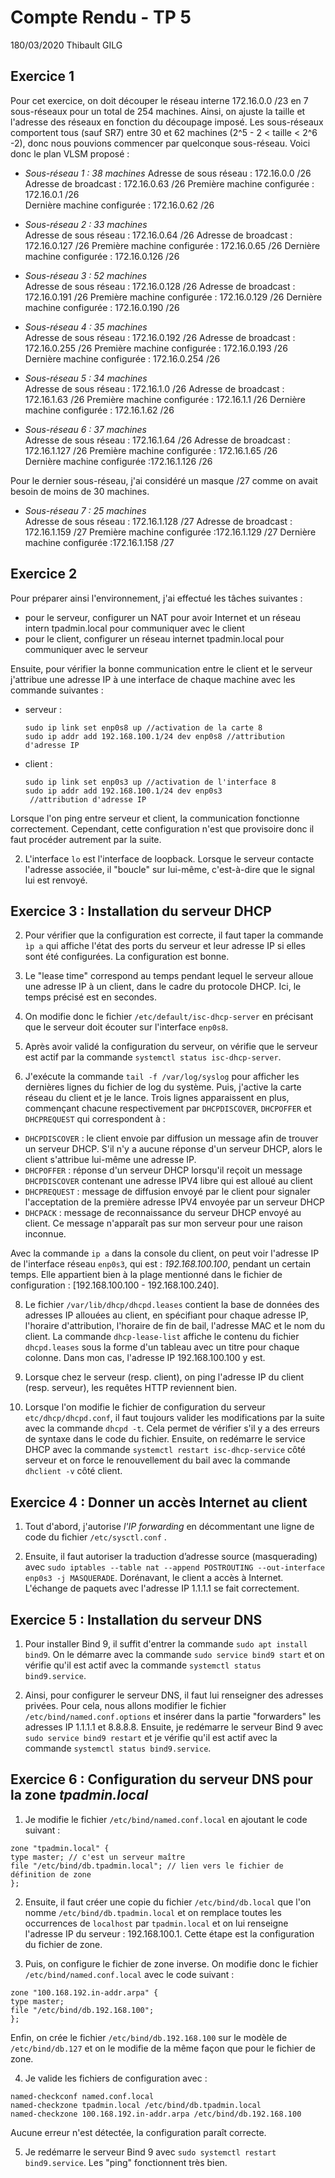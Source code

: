 ﻿# Compte Rendu  - TP 5

180/03/2020
Thibault GILG

## Exercice 1

Pour cet exercice, on doit découper le réseau interne 172.16.0.0 /23 en 7 sous-réseaux pour un total de 254 machines. Ainsi, on ajuste la taille et l'adresse des réseaux en fonction du découpage imposé. Les sous-réseaux comportent tous (sauf SR7) entre 30 et 62 machines (2^5 - 2 < taille < 2^6 -2), donc nous pouvions commencer par quelconque sous-réseau. Voici donc le plan VLSM proposé :

-   _Sous-réseau 1 : 38 machines_
    Adresse de sous réseau : 172.16.0.0 /26
    Adresse de broadcast : 172.16.0.63 /26
    Première machine configurée : 172.16.0.1 /26  
    Dernière machine configurée : 172.16.0.62 /26
    
-   _Sous-réseau 2 : 33 machines_  
    Adresse de sous réseau : 172.16.0.64 /26
    Adresse de broadcast : 172.16.0.127 /26
    Première machine configurée : 172.16.0.65 /26
    Dernière machine configurée : 172.16.0.126 /26
    
-   _Sous-réseau 3 : 52 machines_  
    Adresse de sous réseau : 172.16.0.128 /26
    Adresse de broadcast : 172.16.0.191 /26
    Première machine configurée : 172.16.0.129 /26 
    Dernière machine configurée : 172.16.0.190 /26
    
-   _Sous-réseau 4 : 35 machines_  
    Adresse de sous réseau : 172.16.0.192 /26
    Adresse de broadcast : 172.16.0.255 /26
    Première machine configurée : 172.16.0.193 /26 
    Dernière machine configurée : 172.16.0.254 /26
    
-   _Sous-réseau 5 : 34 machines_  
    Adresse de sous réseau : 172.16.1.0 /26
    Adresse de broadcast : 172.16.1.63 /26
    Première machine configurée : 172.16.1.1 /26 
    Dernière machine configurée : 172.16.1.62 /26
    
-   _Sous-réseau 6 : 37 machines_  
    Adresse de sous réseau : 172.16.1.64 /26
    Adresse de broadcast : 172.16.1.127 /26
    Première machine configurée : 172.16.1.65 /26  
    Dernière machine configurée :172.16.1.126 /26

Pour le dernier sous-réseau, j'ai considéré un masque /27 comme on avait besoin de moins de 30 machines.
  
-   _Sous-réseau 7 : 25 machines_  
    Adresse de sous réseau : 172.16.1.128 /27 
    Adresse de broadcast : 172.16.1.159 /27
    Première machine configurée :172.16.1.129 /27 
    Dernière machine configurée :172.16.1.158 /27

## Exercice 2

Pour préparer ainsi l'environnement, j'ai effectué les tâches suivantes :
* pour le serveur, configurer un NAT pour avoir Internet et un réseau intern tpadmin.local pour communiquer avec le client
* pour le client, configurer un réseau internet tpadmin.local pour communiquer avec le serveur

Ensuite, pour vérifier la bonne communication entre le client et le serveur j'attribue une adresse IP à une interface de chaque machine avec les commande suivantes :

* serveur :
	```
	sudo ip link set enp0s8 up //activation de la carte 8
	sudo ip addr add 192.168.100.1/24 dev enp0s8 //attribution d'adresse IP
	```
* client :
	```
	sudo ip link set enp0s3 up //activation de l'interface 8
	sudo ip addr add 192.168.100.1/24 dev enp0s3
	 //attribution d'adresse IP
	```	
Lorsque l'on ping entre serveur et client, la communication fonctionne correctement. Cependant, cette configuration n'est que provisoire donc il faut procéder autrement par la suite.

2. L'interface ```lo``` est l'interface de loopback. Lorsque le serveur contacte l'adresse associée, il "boucle" sur lui-même, c'est-à-dire que le signal lui est renvoyé.

## Exercice 3 : Installation du serveur DHCP

2. Pour vérifier que la configuration est correcte, il faut taper la commande ```ìp a``` qui affiche l'état des ports du serveur et leur adresse IP si elles sont été configurées. La configuration est bonne. 

3. Le "lease time" correspond au temps pendant lequel le serveur alloue une adresse IP à un client, dans le cadre du protocole DHCP. Ici, le temps précisé est en secondes. 

4. On modifie donc le fichier ```/etc/default/isc-dhcp-server``` en précisant que le serveur doit écouter sur l'interface ```enp0s8```.

5. Après avoir validé la configuration du serveur, on vérifie que le serveur est actif par la commande ```systemctl status isc-dhcp-server```.

7. J'exécute la commande ```tail -f /var/log/syslog``` pour afficher les dernières lignes du fichier de log du système. Puis, j'active la carte réseau du client et je le lance. Trois lignes apparaissent en plus, commençant chacune respectivement par ```DHCPDISCOVER```, ```DHCPOFFER``` et ```DHCPREQUEST``` qui correspondent à :
* ```DHCPDISCOVER``` : le client envoie par diffusion un message afin de trouver un serveur DHCP. S'il n'y a aucune réponse d'un serveur DHCP, alors le client s'attribue lui-même une adresse IP.
* ```DHCPOFFER``` : réponse d'un serveur DHCP lorsqu'il reçoit un message ```DHCPDISCOVER``` contenant  une adresse IPV4 libre qui est alloué au client
* ```DHCPREQUEST``` : message de diffusion envoyé par le client pour signaler l'acceptation de la première adresse IPV4 envoyée par un serveur DHCP
* ```DHCPACK``` : message de reconnaissance du serveur DHCP envoyé au client. Ce message n'apparaît pas sur mon serveur pour une raison inconnue.

Avec la commande ```ip a``` dans la console du client, on peut voir l'adresse IP de l'interface réseau ```enp0s3```, qui est : *192.168.100.100*, pendant un certain temps. Elle appartient bien à la plage mentionné dans le fichier de configuration : [192.168.100.100 - 192.168.100.240].

8. Le fichier ```/var/lib/dhcp/dhcpd.leases``` contient la base de données des adresses IP allouées au client, en spécifiant pour chaque adresse IP, l'horaire d'attribution, l'horaire de fin de bail, l'adresse MAC et le nom du client. La commande ```dhcp-lease-list``` affiche le contenu du fichier ```dhcpd.leases``` sous la forme d'un tableau avec un titre pour chaque colonne.  Dans mon cas, l'adresse IP 192.168.100.100 y est. 

9. Lorsque chez le serveur (resp. client), on ping l'adresse IP du client (resp. serveur), les requêtes HTTP reviennent bien.

10.  Lorsque l'on modifie le fichier de configuration du serveur ```etc/dhcp/dhcpd.conf```, il faut toujours valider les modifications par la suite avec la commande ```dhcpd -t```. Cela permet de vérifier s'il y a des erreurs de syntaxe dans le code du fichier. Ensuite, on redémarre le service DHCP avec la commande ```systemctl restart isc-dhcp-service``` côté serveur et on force le renouvellement du bail avec la commande ```dhclient -v``` côté client.

## Exercice 4 : Donner un accès Internet au client

1. Tout d'abord, j'autorise *l'IP forwarding* en décommentant une ligne de code du fichier ```/etc/sysctl.conf``` .

2. Ensuite, il faut autoriser la traduction d’adresse source (masquerading) avec ```sudo iptables --table nat --append POSTROUTING --out-interface enp0s3 -j MASQUERADE```. Dorénavant, le client a accès à Internet. L'échange de paquets avec l'adresse IP 1.1.1.1 se fait correctement.

## Exercice 5 : Installation du serveur DNS

1. Pour installer Bind 9, il suffit d'entrer la commande ```sudo apt install bind9```. On le démarre avec la commande ```sudo service bind9 start``` et on vérifie qu'il est actif avec la commande ```systemctl status bind9.service```.

2. Ainsi, pour configurer le serveur DNS, il faut lui renseigner des adresses privées. Pour cela, nous allons modifier le fichier ```/etc/bind/named.conf.options``` et insérer dans la partie "forwarders" les adresses IP 1.1.1.1 et 8.8.8.8. Ensuite, je redémarre le serveur Bind 9 avec ```sudo service bind9 restart``` et je vérifie qu'il est actif avec la commande ```systemctl status bind9.service```.

## Exercice 6 : Configuration du serveur DNS pour la zone *tpadmin.local*

1. Je modifie le fichier ```/etc/bind/named.conf.local``` en ajoutant le code suivant :
```
zone "tpadmin.local" {
type master; // c'est un serveur maître
file "/etc/bind/db.tpadmin.local"; // lien vers le fichier de définition de zone
};
```

2. Ensuite, il faut créer une copie du fichier ```/etc/bind/db.local``` que l'on nomme ```/etc/bind/db.tpadmin.local``` et on remplace toutes les occurrences de ```localhost``` par ```tpadmin.local``` et on lui renseigne l'adresse IP du serveur : 192.168.100.1. Cette étape est la configuration du fichier de zone.

3. Puis, on configure le fichier de zone inverse. On modifie donc le fichier ```/etc/bind/named.conf.local``` avec le code suivant :
```
zone "100.168.192.in-addr.arpa" {
type master;
file "/etc/bind/db.192.168.100";
};
```
Enfin, on crée le fichier ```/etc/bind/db.192.168.100``` sur le modèle de ```/etc/bind/db.127``` et on le modifie de la même façon que pour le fichier de zone.

4. Je valide les fichiers de configuration avec :
```
named-checkconf named.conf.local
named-checkzone tpadmin.local /etc/bind/db.tpadmin.local
named-checkzone 100.168.192.in-addr.arpa /etc/bind/db.192.168.100
```
Aucune erreur n'est détectée, la configuration paraît correcte.

5. Je redémarre le serveur Bind 9 avec ```sudo systemctl restart bind9.service```. Les "ping" fonctionnent très bien.
